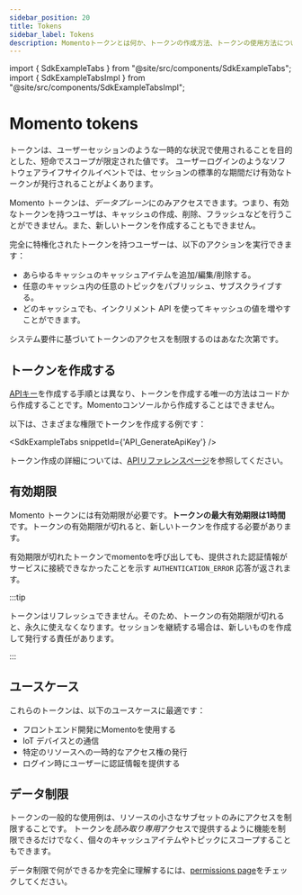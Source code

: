 ```yaml
---
sidebar_position: 20
title: Tokens
sidebar_label: Tokens
description: Momentoトークンとは何か、トークンの作成方法、トークンの使用方法について説明します。
---
```


import { SdkExampleTabs } from "@site/src/components/SdkExampleTabs";
import { SdkExampleTabsImpl } from "@site/src/components/SdkExampleTabsImpl";

# Momento tokens

トークンは、ユーザーセッションのような一時的な状況で使用されることを目的とした、短命でスコープが限定された値です。
ユーザーログインのようなソフトウェアライフサイクルイベントでは、セッションの標準的な期間だけ有効なトークンが発行されることがよくあります。

Momento トークンは、*データプレーン*にのみアクセスできます。つまり、有効なトークンを持つユーザは、キャッシュの作成、削除、フラッシュなどを行うことができません。また、新しいトークンを作成することもできません。

完全に特権化されたトークンを持つユーザーは、以下のアクションを実行できます：

* あらゆるキャッシュのキャッシュアイテムを追加/編集/削除する。
* 任意のキャッシュ内の任意のトピックをパブリッシュ、サブスクライブする。
* どのキャッシュでも、インクリメント API を使ってキャッシュの値を増やすことができます。

システム要件に基づいてトークンのアクセスを制限するのはあなた次第です。

## トークンを作成する

[APIキー](./api-keys.md)を作成する手順とは異なり、トークンを作成する唯一の方法はコードから作成することです。Momentoコンソールから作成することはできません。

以下は、さまざまな権限でトークンを作成する例です：

<SdkExampleTabs snippetId={'API_GenerateApiKey'} />

トークン作成の詳細については、[APIリファレンスページ](/topics/api-reference/auth)を参照してください。

## 有効期限

Momento トークンには有効期限が必要です。**トークンの最大有効期限は1時間**です。トークンの有効期限が切れると、新しいトークンを作成する必要があります。

有効期限が切れたトークンでmomentoを呼び出しても、提供された認証情報がサービスに接続できなかったことを示す `AUTHENTICATION_ERROR` 応答が返されます。

:::tip

トークンはリフレッシュできません。そのため、トークンの有効期限が切れると、永久に使えなくなります。セッションを継続する場合は、新しいものを作成して発行する責任があります。

:::

## ユースケース

これらのトークンは、以下のユースケースに最適です：

* フロントエンド開発にMomentoを使用する
* IoT デバイスとの通信
* 特定のリソースへの一時的なアクセス権の発行
* ログイン時にユーザーに認証情報を提供する

## データ制限

トークンの一般的な使用例は、リソースの小さなサブセットのみにアクセスを制限することです。
トークンを*読み取り専用*アクセスで提供するように機能を制限できるだけでなく、個々のキャッシュアイテムやトピックにスコープすることもできます。

データ制限で何ができるかを完全に理解するには、[permissions page](./permissions.md)をチェックしてください。
